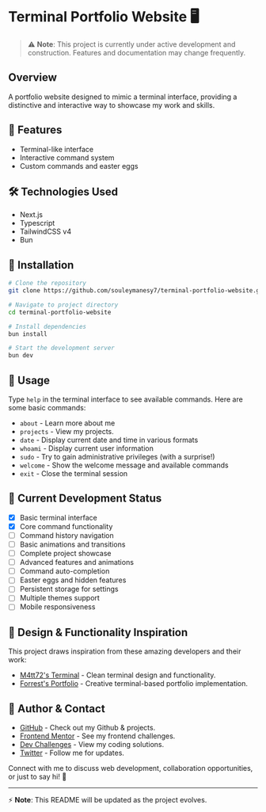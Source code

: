# Terminal Portfolio Website 🖥️

> ⚠️ **Note**: This project is currently under active development and construction. Features and documentation may change frequently.

## Overview

A portfolio website designed to mimic a terminal interface, providing a distinctive and interactive way to showcase my work and skills.

## 🌟 Features

- Terminal-like interface
- Interactive command system
- Custom commands and easter eggs

## 🛠️ Technologies Used

- Next.js
- Typescript
- TailwindCSS v4
- Bun

## 🚀 Installation

```bash
# Clone the repository
git clone https://github.com/souleymanesy7/terminal-portfolio-website.git

# Navigate to project directory
cd terminal-portfolio-website

# Install dependencies
bun install

# Start the development server
bun dev
```

## 🎯 Usage

Type `help` in the terminal interface to see available commands. Here are some basic commands:

- `about` - Learn more about me
- `projects` - View my projects.
- `date` - Display current date and time in various formats
- `whoami` - Display current user information
- `sudo` - Try to gain administrative privileges (with a surprise!)
- `welcome` - Show the welcome message and available commands
- `exit` - Close the terminal session

## 🔄 Current Development Status

- [x] Basic terminal interface
- [x] Core command functionality
- [ ] Command history navigation
- [ ] Basic animations and transitions
- [ ] Complete project showcase
- [ ] Advanced features and animations
- [ ] Command auto-completion
- [ ] Easter eggs and hidden features
- [ ] Persistent storage for settings
- [ ] Multiple themes support
- [ ] Mobile responsiveness

## 🎨 Design & Functionality Inspiration

This project draws inspiration from these amazing developers and their work:

- [M4tt72's Terminal](https://term.m4tt72.com/) - Clean terminal design and functionality.
- [Forrest's Portfolio](https://fkcodes.com/) - Creative terminal-based portfolio implementation.

## 👤 Author & Contact

- [GitHub](https://github.com/SouleymaneSy7) - Check out my Github & projects.
- [Frontend Mentor](https://www.frontendmentor.io/profile/SouleymaneSy7) - See my frontend challenges.
- [Dev Challenges](https://devchallenges.io/profile/534cd213-3165-4c16-bdcf-058e1f468da0) - View my coding solutions.
- [Twitter](https://twitter.com/Souleymanesy43) - Follow me for updates.

Connect with me to discuss web development, collaboration opportunities, or just to say hi! 👋

---

⚡️ **Note**: This README will be updated as the project evolves.
